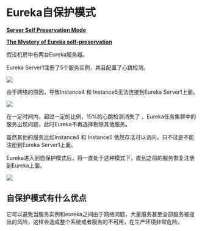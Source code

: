 # Eureka自保护模式

[**Server Self Preservation Mode**](https://github.com/Netflix/eureka/wiki/Server-Self-Preservation-Mode)

[**The Mystery of Eureka self-preservation**](https://medium.com/javarevisited/the-mystery-of-eureka-self-preservation-f2db91454f2d)


假设机房中有两台Eureka服务器。

Eureka Server1注册了5个服务实例，并且配置了心跳检测。

![](https://oscimg.oschina.net/oscnet/up-1bb7b1e8feb1027ff370a9f333a56003ed8.png)


由于网络的原因，导致Instance4 和 Instance5无法连接到Eureka Server1上面。

![](https://oscimg.oschina.net/oscnet/up-8d9e6785b04370d85b9fc197e1450baa9e0.png)



在一定时间内，超过一定的比例，15%的心跳检测消失了 ，Eureka任务集群中的服务出现问题，此时Eureka不再选择剔除其他服务。

虽然其他的服务比如Instance4 和 Instance5 依然存活可以访问，只不过是不能注册到Eureka Server1上面。

Eureka进入到自保护模式后，将一直处于这种模式下，直到之前的服务恢复注册到Eureka上面。    

![](https://oscimg.oschina.net/oscnet/up-e2fddf0a3a8466fc4059b392456528f1c96.png)


## 自保护模式有什么优点

它可以避免当服务实例和eureka之间由于网络问题，大量服务甚至全部服务被提出的风险，这样会造成整个系统或者服务的不可用，在生产环境非常危险。

